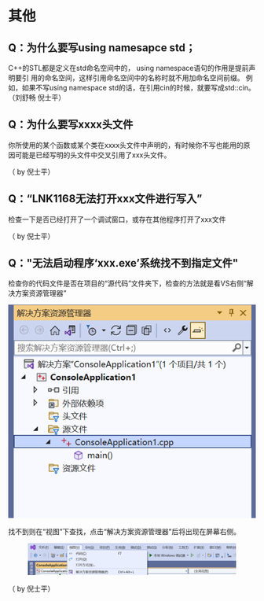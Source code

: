 # 其他

## Q：为什么要写using namesapce std；

C++的STL都是定义在std命名空间中的， using namespace语句的作用是提前声明要引 用的命名空间，这样引用命名空间中的名称时就不用加命名空间前缀。 例如，如果不写using namespace std的话，在引用cin的时候，就要写成std::cin。（刘舒畅 倪士平）

## Q：为什么要写xxxx头文件

你所使用的某个函数或某个类在xxxx头文件中声明的，有时候你不写也能用的原因可能是已经写明的头文件中交叉引用了xxx头文件。

（ by 倪士平）

## Q：“LNK1168无法打开xxx文件进行写入”

检查一下是否已经打开了一个调试窗口，或存在其他程序打开了xxx文件

（ by 倪士平）

## Q："无法启动程序‘xxx.exe’系统找不到指定文件"

检查你的代码文件是否在项目的“源代码”文件夹下，检查的方法就是看VS右侧“解决方案资源管理器”

<img src="../.gitbook/assets/image (2).png" alt="" data-size="original">

找不到则在“视图”下查找，点击“解决方案资源管理器”后将出现在屏幕右侧。

<figure><img src="../.gitbook/assets/image (4).png" alt=""><figcaption></figcaption></figure>

（ by 倪士平）

